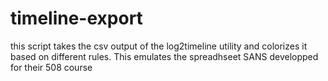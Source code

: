 timeline-export
===============
this script takes the csv output of the log2timeline utility and colorizes it based on different rules. This emulates the spreadhseet SANS developped for their 508 course
